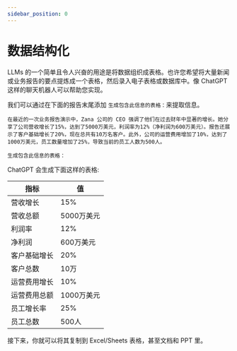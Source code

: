 ```yaml
---
sidebar_position: 0
---
```


#   数据结构化

LLMs 的一个简单且令人兴奋的用途是将数据组织成表格。也许您希望将大量新闻或业务报告的要点提炼成一个表格，然后录入电子表格或数据库中。像 ChatGPT 这样的聊天机器人可以帮助您实现。

我们可以通过在下面的报告末尾添加 `生成包含此信息的表格：`来提取信息。

```text
在最近的一次业务报告演示中，Zana 公司的 CEO 强调了他们在过去财年中显著的增长。她分享了公司营收增长了15%，达到了5000万美元，利润率为12%（净利润为600万美元）。报告还展示了客户基础增长了20%，现在总共有10万名客户。此外，公司的运营费用增加了10%，达到了1000万美元，员工数量增加了25%，导致当前的员工人数为500人。

生成包含此信息的表格：
```

ChatGPT 会生成下面这样的表格:

| 指标           | 值          |
| -------------- | ----------- |
| 营收增长       | 15%         |
| 营收总额       | 5000万美元 |
| 利润率         | 12%         |
| 净利润         | 600万美元   |
| 客户基础增长   | 20%         |
| 客户总数       | 10万        |
| 运营费用增长   | 10%         |
| 运营费用总额   | 1000万美元 |
| 员工增长率     | 25%         |
| 员工总数       | 500人       |


接下来，你就可以将其复制到 Excel/Sheets 表格，甚至文档和 PPT 里。